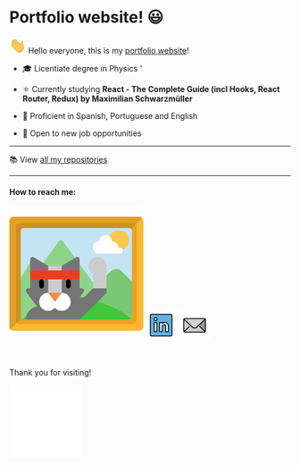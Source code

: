 # Portfolio website! 😃

<img src="./assets/github/wave2.gif" width="30px"> Hello everyone, this is my [portfolio website](https://PERicci.github.io/)!

- :mortar_board: Licentiate degree in Physics
'
- :atom_symbol: Currently studying **React - The Complete Guide (incl Hooks, React Router, Redux) by Maximilian Schwarzmüller**

- :speech_balloon: Proficient in Spanish, Portuguese and English

- :necktie: Open to new job opportunities

---

:books: View [all my repositories](https://github.com/PERicci?tab=repositories)

---

#### How to reach me:

[![portfolio](./assets/github/portfolio.png)][1]
[![linkedin](./assets/github/linkedin.png)][2]
[![mail](./assets/github/mail.png)][3]

[1]: https://PERicci.github.io/
[2]: https://www.linkedin.com/in/pedro-eugenio-ricciardi-a356a2219/
[3]: mailto:riccip@hotmail.com

<br>

Thank you for visiting!

<img src="./assets/github/thanks.gif" width="130px">
